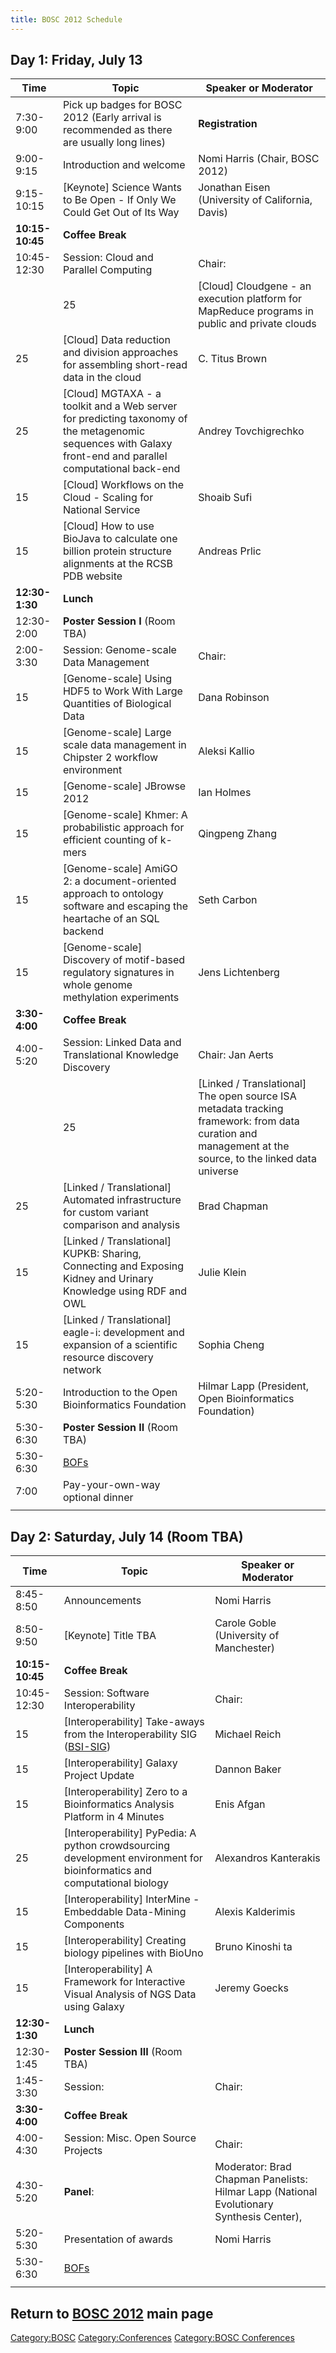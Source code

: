 ```yaml
---
title: BOSC 2012 Schedule
---
```


Day 1: Friday, July 13
----------------------

| Time            | Topic                                                                                                                                                        | Speaker or Moderator                                    |
|-----------------|--------------------------------------------------------------------------------------------------------------------------------------------------------------|---------------------------------------------------------|
| 7:30-9:00       | Pick up badges for BOSC 2012 (Early arrival is recommended as there are usually long lines)                                                                  | **Registration**                                        |
| 9:00-9:15       | Introduction and welcome                                                                                                                                     | Nomi Harris (Chair, BOSC 2012)                          |
| 9:15-10:15      | \[Keynote\] Science Wants to Be Open - If Only We Could Get Out of Its Way                                                                                   | Jonathan Eisen (University of California, Davis)        |
| **10:15-10:45** | **Coffee Break**                                                                                                                                             |                                                         |
| 10:45-12:30     | Session: Cloud and Parallel Computing                                                                                                                        | Chair:                                                  |
| | 25            | \[Cloud\] Cloudgene - an execution platform for MapReduce programs in public and private clouds                                                              | Sebastian Schoenherr                                    |
| 25              | \[Cloud\] Data reduction and division approaches for assembling short-read data in the cloud                                                                 | C. Titus Brown                                          |
| 25              | \[Cloud\] MGTAXA - a toolkit and a Web server for predicting taxonomy of the metagenomic sequences with Galaxy front-end and parallel computational back-end | Andrey Tovchigrechko                                    |
| 15              | \[Cloud\] Workflows on the Cloud - Scaling for National Service                                                                                              | Shoaib Sufi                                             |
| 15              | \[Cloud\] How to use BioJava to calculate one billion protein structure alignments at the RCSB PDB website                                                   | Andreas Prlic                                           |
| **12:30-1:30**  | **Lunch**                                                                                                                                                    |                                                         |
| 12:30-2:00      | **Poster Session I** (Room TBA)                                                                                                                              |                                                         |
| 2:00-3:30       | Session: Genome-scale Data Management                                                                                                                        | Chair:                                                  |
| 15              | \[Genome-scale\] Using HDF5 to Work With Large Quantities of Biological Data                                                                                 | Dana Robinson                                           |
| 15              | \[Genome-scale\] Large scale data management in Chipster 2 workflow environment                                                                              | Aleksi Kallio                                           |
| 15              | \[Genome-scale\] JBrowse 2012                                                                                                                                | Ian Holmes                                              |
| 15              | \[Genome-scale\] Khmer: A probabilistic approach for efficient counting of k-mers                                                                            | Qingpeng Zhang                                          |
| 15              | \[Genome-scale\] AmiGO 2: a document-oriented approach to ontology software and escaping the heartache of an SQL backend                                     | Seth Carbon                                             |
| 15              | \[Genome-scale\] Discovery of motif-based regulatory signatures in whole genome methylation experiments                                                      | Jens Lichtenberg                                        |
| **3:30-4:00**   | **Coffee Break**                                                                                                                                             |                                                         |
| 4:00-5:20       | Session: Linked Data and Translational Knowledge Discovery                                                                                                   | Chair: Jan Aerts                                        |
| | 25            | \[Linked / Translational\] The open source ISA metadata tracking framework: from data curation and management at the source, to the linked data universe     | Philippe Rocca-Serra                                    |
| 25              | \[Linked / Translational\] Automated infrastructure for custom variant comparison and analysis                                                               | Brad Chapman                                            |
| 15              | \[Linked / Translational\] KUPKB: Sharing, Connecting and Exposing Kidney and Urinary Knowledge using RDF and OWL                                            | Julie Klein                                             |
| 15              | \[Linked / Translational\] eagle-i: development and expansion of a scientific resource discovery network                                                     | Sophia Cheng                                            |
| 5:20-5:30       | Introduction to the Open Bioinformatics Foundation                                                                                                           | Hilmar Lapp (President, Open Bioinformatics Foundation) |
| 5:30-6:30       | **Poster Session II** (Room TBA)                                                                                                                             |                                                         |
| 5:30-6:30       | [BOFs](BOSC_2012/BOFs "wikilink")                                                                                                                            |                                                         |
| 7:00            | Pay-your-own-way optional dinner                                                                                                                             |                                                         |
||

Day 2: Saturday, July 14 (Room TBA)
-----------------------------------

| Time            | Topic                                                                                                                      | Speaker or Moderator                                                                     |
|-----------------|----------------------------------------------------------------------------------------------------------------------------|------------------------------------------------------------------------------------------|
| 8:45-8:50       | Announcements                                                                                                              | Nomi Harris                                                                              |
| 8:50-9:50       | \[Keynote\] Title TBA                                                                                                      | Carole Goble (University of Manchester)                                                  |
| **10:15-10:45** | **Coffee Break**                                                                                                           |                                                                                          |
| 10:45-12:30     | Session: Software Interoperability                                                                                         | Chair:                                                                                   |
| 15              | \[Interoperability\] Take-aways from the Interoperability SIG ([BSI-SIG](http://www.broadinstitute.org/software/bsi-sig/)) | Michael Reich                                                                            |
| 15              | \[Interoperability\] Galaxy Project Update                                                                                 | Dannon Baker                                                                             |
| 15              | \[Interoperability\] Zero to a Bioinformatics Analysis Platform in 4 Minutes                                               | Enis Afgan                                                                               |
| 25              | \[Interoperability\] PyPedia: A python crowdsourcing development environment for bioinformatics and computational biology  | Alexandros Kanterakis                                                                    |
| 15              | \[Interoperability\] InterMine - Embeddable Data-Mining Components                                                         | Alexis Kalderimis                                                                        |
| 15              | \[Interoperability\] Creating biology pipelines with BioUno                                                                | Bruno Kinoshi ta                                                                         |
| 15              | \[Interoperability\] A Framework for Interactive Visual Analysis of NGS Data using Galaxy                                  | Jeremy Goecks                                                                            |
| **12:30-1:30**  | **Lunch**                                                                                                                  |                                                                                          |
| 12:30-1:45      | **Poster Session III** (Room TBA)                                                                                          |                                                                                          |
| 1:45-3:30       | Session:                                                                                                                   | Chair:                                                                                   |
| **3:30-4:00**   | **Coffee Break**                                                                                                           |                                                                                          |
| 4:00-4:30       | Session: Misc. Open Source Projects                                                                                        | Chair:                                                                                   |
| 4:30-5:20       | **Panel**:                                                                                                                 | Moderator: Brad Chapman Panelists: Hilmar Lapp (National Evolutionary Synthesis Center), |
| 5:20-5:30       | Presentation of awards                                                                                                     | Nomi Harris                                                                              |
| 5:30-6:30       | [BOFs](BOSC_2012/BOFs "wikilink")                                                                                          |                                                                                          |
||

Return to **[ BOSC 2012](BOSC_2012 "wikilink")** main page
----------------------------------------------------------

<Category:BOSC> <Category:Conferences> [Category:BOSC
Conferences](Category:BOSC_Conferences "wikilink")
